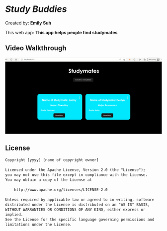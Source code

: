 # *Study Buddies*

Created by: **Emily Suh**

This web app: **This app helps people find studymates**


## Video Walkthrough

![](https://github.com/gs0930/StudyBuddy/blob/master/Project_7.gif)


## License

    Copyright [yyyy] [name of copyright owner]

    Licensed under the Apache License, Version 2.0 (the "License");
    you may not use this file except in compliance with the License.
    You may obtain a copy of the License at

        http://www.apache.org/licenses/LICENSE-2.0

    Unless required by applicable law or agreed to in writing, software
    distributed under the License is distributed on an "AS IS" BASIS,
    WITHOUT WARRANTIES OR CONDITIONS OF ANY KIND, either express or implied.
    See the License for the specific language governing permissions and
    limitations under the License.
